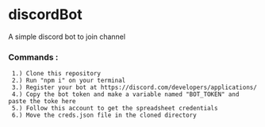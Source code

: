 # discordBot
A simple discord bot to join channel 

###  Commands : 
     1.) Clone this repository
     2.) Run "npm i" on your terminal
     3.) Register your bot at https://discord.com/developers/applications/
     4.) Copy the bot token and make a variable named "BOT_TOKEN" and paste the toke here
     5.) Follow this account to get the spreadsheet credentials 
     6.) Move the creds.json file in the cloned directory
